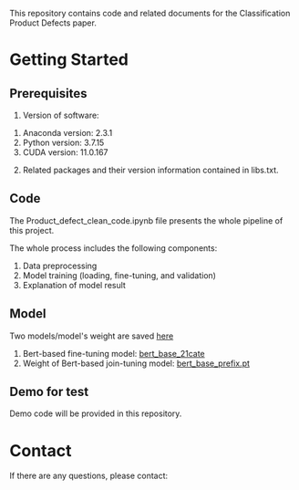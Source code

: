 This repository contains code and related documents for the Classification Product Defects paper.

# Getting Started

## Prerequisites

1. Version of software:
1) Anaconda version: 2.3.1
2) Python version: 3.7.15
3) CUDA version: 11.0.167

2. Related packages and their version information contained in libs.txt.

## Code

The Product_defect_clean_code.ipynb file presents the whole pipeline of this project. 

The whole process includes the following components:
1. Data preprocessing
2. Model training (loading, fine-tuning, and validation)
3. Explanation of model result 

## Model

Two models/model's weight are saved [here](https://drive.google.com/drive/folders/1wqiBd_-5pn3tRm5W27kZlB9wztk41F5U?usp=drive_link)
1. Bert-based fine-tuning model: [bert_base_21cate](https://drive.google.com/drive/folders/1AI7sttjr67IcwaFA0Z0XHyA8BnSCAOej?usp=drive_link)
2. Weight of Bert-based join-tuning model: [bert_base_prefix.pt](https://drive.google.com/file/d/1bm-D33-vFT0ArKTxsF1hXAsLXDaXNX-U/view?usp=drive_link)

## Demo for test

Demo code will be provided in this repository.



# Contact
If there are any questions, please contact:

